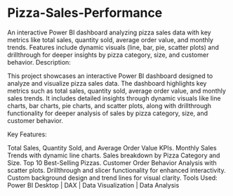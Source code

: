 # Pizza-Sales-Performance
An interactive Power BI dashboard analyzing pizza sales data with key metrics like total sales, quantity sold, average order value, and monthly trends. Features include dynamic visuals (line, bar, pie, scatter plots) and drillthrough for deeper insights by pizza category, size, and customer behavior.
Description:

This project showcases an interactive Power BI dashboard designed to analyze and visualize pizza sales data. The dashboard highlights key metrics such as total sales, quantity sold, average order value, and monthly sales trends. It includes detailed insights through dynamic visuals like line charts, bar charts, pie charts, and scatter plots, along with drillthrough functionality for deeper analysis of sales by pizza category, size, and customer behavior.

Key Features:

Total Sales, Quantity Sold, and Average Order Value KPIs.
Monthly Sales Trends with dynamic line charts.
Sales breakdown by Pizza Category and Size.
Top 10 Best-Selling Pizzas.
Customer Order Behavior Analysis with scatter plots.
Drillthrough and slicer functionality for enhanced interactivity.
Custom background design and trend lines for visual clarity.
Tools Used:
Power BI Desktop | DAX | Data Visualization | Data Analysis
